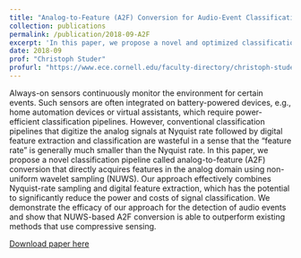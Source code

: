 ```yaml
---
title: "Analog-to-Feature (A2F) Conversion for Audio-Event Classification"
collection: publications
permalink: /publication/2018-09-A2F
excerpt: 'In this paper, we propose a novel and optimized classification algorithm called analog-to-feature (A2F) conversion. It provides a more energy-efficient solution to always-on sensors for audio-event classification.'
date: 2018-09
prof: "Christoph Studer"
profurl: "https://www.ece.cornell.edu/faculty-directory/christoph-studer"
---
```

Always-on sensors continuously monitor the environment for certain events. Such sensors are often integrated on battery-powered devices, e.g., home automation devices or virtual assistants, which require power-efficient classification pipelines. However, conventional classification pipelines that digitize the analog signals at Nyquist rate followed by digital feature extraction and classification are wasteful in a sense that the “feature rate” is generally much smaller than the Nyquist rate. In this paper, we propose a novel classification pipeline called analog-to-feature (A2F) conversion that directly acquires features in the analog domain using non-uniform wavelet sampling (NUWS). Our approach effectively combines Nyquist-rate sampling and digital feature extraction, which has the potential to significantly reduce the power and costs of signal classification. We demonstrate the efficacy of our approach for the detection of audio events and show that NUWS-based A2F conversion is able to outperform existing methods that use compressive sensing.

[Download paper here](http://academicpages.github.io/files/A2F.pdf)
